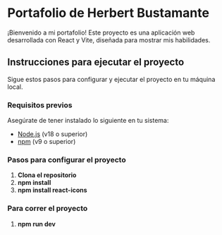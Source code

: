 # Portafolio de Herbert Bustamante

¡Bienvenido a mi portafolio! Este proyecto es una aplicación web desarrollada con React y Vite, diseñada para mostrar mis habilidades.

## Instrucciones para ejecutar el proyecto

Sigue estos pasos para configurar y ejecutar el proyecto en tu máquina local.

### Requisitos previos

Asegúrate de tener instalado lo siguiente en tu sistema:

- [Node.js](https://nodejs.org/) (v18 o superior)
- [npm](https://www.npmjs.com/) (v9 o superior)

### Pasos para configurar el proyecto

1. **Clona el repositorio**
2. **npm install**
3. **npm install react-icons**
### Para correr el proyecto
1. **npm run dev**

